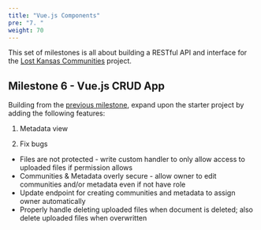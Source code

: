 ```yaml
---
title: "Vue.js Components"
pre: "7. "
weight: 70
---
```


This set of milestones is all about building a RESTful API and interface for the [Lost Kansas Communities](https://lostkansas.ccrsdigitalprojects.com/) project. 

## Milestone 6 - Vue.js CRUD App

Building from the [previous milestone](../06-vue-crud-app/), expand upon the starter project by adding the following features:

1. Metadata view


2. Fix bugs
* Files are not protected - write custom handler to only allow access to uploaded files if permission allows
* Communities & Metadata overly secure - allow owner to edit communities and/or metadata even if not have role
* Update endpoint for creating communities and metadata to assign owner automatically
* Properly handle deleting uploaded files when document is deleted; also delete uploaded files when overwritten

